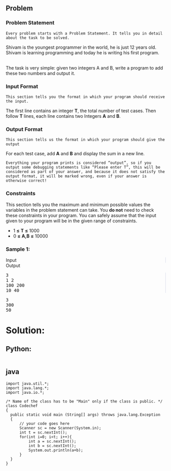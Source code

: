 <div id="problem-statement" class="_problemBody_lulsq_29 print"><h2>Problem</h2>
<h3>Problem Statement</h3>
<pre><code>Every problem starts with a Problem Statement. It tells you in detail about the task to be solved.</code></pre>
<p>
Shivam is the youngest programmer in the world, he is just 12 years old. Shivam is learning programming and today he is writing his first program.
<br><br>
</p><p>The task is very simple: given two integers A and B, write a program to add these two numbers and output it.</p>
<p></p>
<h3>Input Format</h3>
<pre><code>This section tells you the format in which your program should receive the input.</code></pre>
<p>
The first line contains an integer <b>T</b>, the total number of test cases. Then follow <b>T</b> lines, each line contains two Integers <b>A</b> and <b>B</b>.
</p>
<h3>Output Format</h3>
<pre><code>This section tells us the format in which your program should give the output</code></pre>
<p>For each test case, add <b>A</b> and <b>B</b> and display the sum in a new line.</p>
<pre><code>Everything your program prints is considered “output”, so if you output some debugging statements like “Please enter T”, this will be considered as part of your answer, and because it does not satisfy the output format, it will be marked wrong, even if your answer is otherwise correct!</code></pre>
<h3>Constraints</h3>
<div class="_html_code__block_lulsq_178">
<p>This section tells you the maximum and minimum possible values the variables in the problem statement can take. You <b>do not</b> need to check these constraints in your program. You can safely assume that the input given to your program will be in the given range of constraints.</p>
<ul><li>1 <b>≤</b> <b>T</b> <b>≤</b> 1000</li>
<li>0 <b>≤</b> <b>A,B</b> <b>≤</b> 10000</li>
</ul>
</div>
<h3>Sample 1:</h3>
<div data-reactroot="" class="_input_output__table_lulsq_184"><div class="_text_copy__container_lulsq_188"><div class="_text_copy_lulsq_188 _input_top__box_lulsq_198" style="border-right: 1px solid rgb(210, 217, 231);"><span>Input</span><div title="Copy to clipboard" class="" style="pointer-events: all;"><span class="_icon__box_9xn05_2 undefined"><i class="_copy__icon_9xn05_14"></i></span></div></div><div class="_text_copy_lulsq_188 _ouput_top__box_lulsq_201"><span>Output</span><div title="Copy to clipboard" class="" style="pointer-events: all;"><span class="_icon__box_9xn05_2 undefined"><i class="_copy__icon_9xn05_14"></i></span></div></div></div><div class="_values__container_lulsq_204"><div class="_values_lulsq_204" style="border-right: 1px solid rgb(210, 217, 231);"><pre>3
1 2
100 200
10 40</pre></div><div class="_values_lulsq_204"><pre>3
300
50</pre></div></div></div></div>

# Solution:

## Python:
```
```
## java
  ```
  import java.util.*;
import java.lang.*;
import java.io.*;

/* Name of the class has to be "Main" only if the class is public. */
class Codechef
{
	public static void main (String[] args) throws java.lang.Exception
	{
		// your code goes here
		Scanner sc = new Scanner(System.in);
		int t = sc.nextInt();
		for(int i=0; i<t; i++){
		    int a = sc.nextInt();
		    int b = sc.nextInt();
		    System.out.println(a+b);
		}
	}
}

 ```
